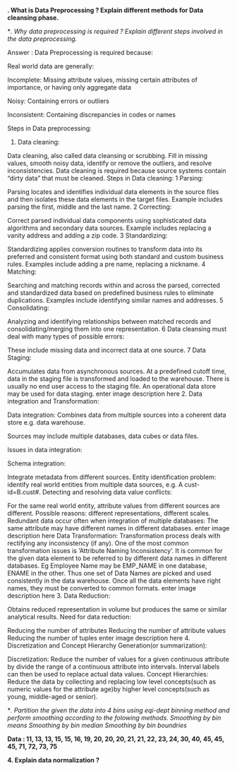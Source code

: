 **. What is Data Preprocessing ? Explain different methods for Data cleansing phase.**

**. Why data preprocessing is required ? Explain different steps involved in the data preprocessing.*

Answer :
Data Preprocessing is required because:

Real world data are generally:

Incomplete: Missing attribute values, missing certain attributes of importance, or having only aggregate data

Noisy: Containing errors or outliers

Inconsistent: Containing discrepancies in codes or names

Steps in Data preprocessing:

1. Data cleaning:

Data cleaning, also called data cleansing or scrubbing.
Fill in missing values, smooth noisy data, identify or remove the outliers, and resolve inconsistencies.
Data cleaning is required because source systems contain “dirty data” that must be cleaned.
Steps in Data cleaning:
1 Parsing:

Parsing locates and identifies individual data elements in the source files and then isolates these data elements in the target files.
Example includes parsing the first, middle and the last name.
2 Correcting:

Correct parsed individual data components using sophisticated data algorithms and secondary data sources.
Example includes replacing a vanity address and adding a zip code.
3 Standardizing:

Standardizing applies conversion routines to transform data into its preferred and consistent format using both standard and custom business rules.
Examples include adding a pre name, replacing a nickname.
4 Matching:

Searching and matching records within and across the parsed, corrected and standardized data based on predefined business rules to eliminate duplications.
Examples include identifying similar names and addresses.
5 Consolidating:

Analyzing and identifying relationships between matched records and consolidating/merging them into one representation.
6 Data cleansing must deal with many types of possible errors:

These include missing data and incorrect data at one source.
7 Data Staging:

Accumulates data from asynchronous sources.
At a predefined cutoff time, data in the staging file is transformed and loaded to the warehouse.
There is usually no end user access to the staging file.
An operational data store may be used for data staging.
enter image description here
2. Data integration and Transformation:

Data integration: Combines data from multiple sources into a coherent data store e.g. data warehouse.

Sources may include multiple databases, data cubes or data files.

Issues in data integration:

Schema integration:

Integrate metadata from different sources.
Entity identification problem: identify real world entities from multiple data sources, e.g. A cust-id=B.cust#.
Detecting and resolving data value conflicts:

For the same real world entity, attribute values from different sources are different.
Possible reasons: different representations, different scales.
Redundant data occur often when integration of multiple databases:
The same attribute may have different names in different databases.
enter image description here
Data Transformation: Transformation process deals with rectifying any inconsistency (if any).
One of the most common transformation issues is ‘Attribute Naming Inconsistency’. It is common for the given data element to be referred to by different data names in different databases.
Eg Employee Name may be EMP_NAME in one database, ENAME in the other.
Thus one set of Data Names are picked and used consistently in the data warehouse.
Once all the data elements have right names, they must be converted to common formats.
enter image description here
3. Data Reduction:

Obtains reduced representation in volume but produces the same or similar analytical results.
Need for data reduction:

Reducing the number of attributes
Reducing the number of attribute values
Reducing the number of tuples
enter image description here
4. Discretization and Concept Hierarchy Generation(or summarization):

Discretization: Reduce the number of values for a given continuous attribute by divide the range of a continuous attribute into intervals.
Interval labels can then be used to replace actual data values.
Concept Hierarchies: Reduce the data by collecting and replacing low level concepts(such as numeric values for the attribute age)by higher level concepts(such as young, middle-aged or senior).



**. Partition the given the data into 4 bins using eqi-dept binning method and perform smoothing according to the folowing methods.
Smoothing by bin means
Smoothing by bin median
Smoothing by bin boundries*

**Data : 11, 13, 13,  15, 15, 16, 19, 20, 20, 20, 21, 21, 22, 23, 24, 30, 40, 45, 45, 45, 71, 72, 73, 75**

**4. Explain data normalization ?**


